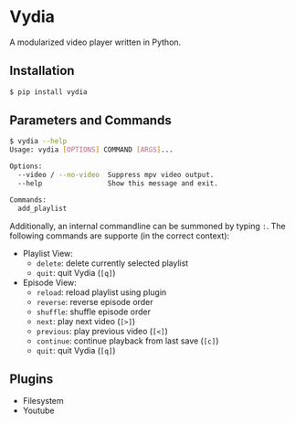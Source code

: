# Vydia

A modularized video player written in Python.

## Installation

```bash
$ pip install vydia
```

## Parameters and Commands

```bash
$ vydia --help
Usage: vydia [OPTIONS] COMMAND [ARGS]...

Options:
  --video / --no-video  Suppress mpv video output.
  --help                Show this message and exit.

Commands:
  add_playlist
```

Additionally, an internal commandline can be summoned by typing `:`.
The following commands are supporte (in the correct context):
* Playlist View:
  * `delete`: delete currently selected playlist
  * `quit`: quit Vydia (`[q]`)
* Episode View:
  * `reload`: reload playlist using plugin
  * `reverse`: reverse episode order
  * `shuffle`: shuffle episode order
  * `next`: play next video (`[>]`)
  * `previous`: play previous video (`[<]`)
  * `continue`: continue playback from last save (`[c]`)
  * `quit`: quit Vydia (`[q]`)

## Plugins

* Filesystem
* Youtube
